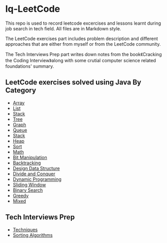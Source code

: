 # lq-LeetCode
This repo is used to record leetcode excercises and lessons learnt during job search in tech field. All files are in Markdown style.

The LeetCode exercises part includes problem description and different approaches that are either from myself or from the LeetCode community.

The Tech Interviews Prep part writes down notes from the book《Cracking the Coding Interview》along with some crutial computer science related foundations' summary.

## LeetCode exercises solved using Java By Category 

- [Array](/ByCategory/Array.md)
- [List](/ByCategory/List.md)
- [Stack](/ByCategory/Stack.md)
- [Tree](/ByCategory/Tree.md)
- [Graph](/ByCategory/Graph.md)
- [Queue](/ByCategory/Queue.md)
- [Stack](/ByCategory/Stack.md)
- [Heap](/ByCategory/Heap.md)
- [Sort](/ByCategory/Sort.md)
- [Math](/ByCategory/Math.md)
- [Bit Manipulation](/ByCategory/Bit.md)
- [Backtracking](/ByCategory/Backtracking.md)
- [Design Data Structure](/ByCategory/DataStructureDesign.md)
- [Divide and Conquer](/ByCategory/DivideAndConquer.md)
- [Dynamic Programming](/ByCategory/DynamicProgramming.md)
- [Sliding Window](/ByCategory/SlidingWindow.md)
- [Binary Search](/ByCategory/BinarySearch.md)
- [Greedy](/ByCategory/Greedy.md)
- [Mixed](/ByCategory/Mixed.md)

## Tech Interviews Prep

- [Techniques](/InterviewPrep/Techniques.md)
- [Sorting Algorithms](/InterviewPrep/Sorting.md)

